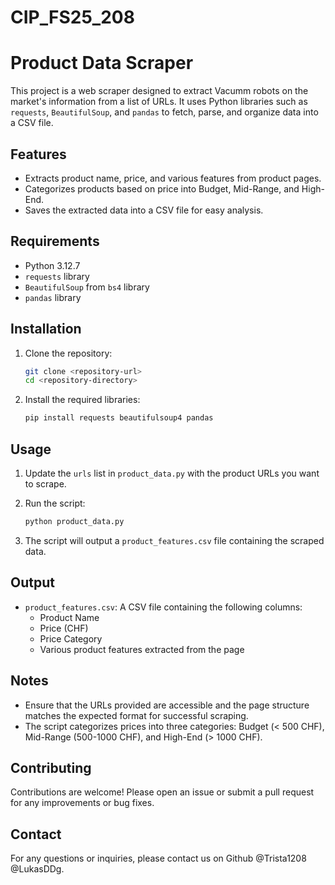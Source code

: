 # CIP_FS25_208
# Product Data Scraper

This project is a web scraper designed to extract Vacumm robots on the market's information from a list of URLs. It uses Python libraries such as `requests`, `BeautifulSoup`, and `pandas` to fetch, parse, and organize data into a CSV file.

## Features

- Extracts product name, price, and various features from product pages.
- Categorizes products based on price into Budget, Mid-Range, and High-End.
- Saves the extracted data into a CSV file for easy analysis.

## Requirements

- Python 3.12.7
- `requests` library
- `BeautifulSoup` from `bs4` library
- `pandas` library

## Installation

1. Clone the repository:
   ```bash
   git clone <repository-url>
   cd <repository-directory>
   ```

2. Install the required libraries:
   ```bash
   pip install requests beautifulsoup4 pandas
   ```

## Usage

1. Update the `urls` list in `product_data.py` with the product URLs you want to scrape.

2. Run the script:
   ```bash
   python product_data.py
   ```

3. The script will output a `product_features.csv` file containing the scraped data.

## Output

- `product_features.csv`: A CSV file containing the following columns:
  - Product Name
  - Price (CHF)
  - Price Category
  - Various product features extracted from the page

## Notes

- Ensure that the URLs provided are accessible and the page structure matches the expected format for successful scraping.
- The script categorizes prices into three categories: Budget (< 500 CHF), Mid-Range (500-1000 CHF), and High-End (> 1000 CHF).

## Contributing

Contributions are welcome! Please open an issue or submit a pull request for any improvements or bug fixes.

## Contact

For any questions or inquiries, please contact us on Github @Trista1208 @LukasDDg.
